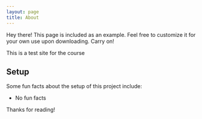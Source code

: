```yaml
---
layout: page
title: About
---
```


<p class="message">
  Hey there! This page is included as an example. Feel free to customize it for your own use upon downloading. Carry on!
</p>

This is a test site for the course

## Setup

Some fun facts about the setup of this project include:

* No fun facts 


Thanks for reading!
